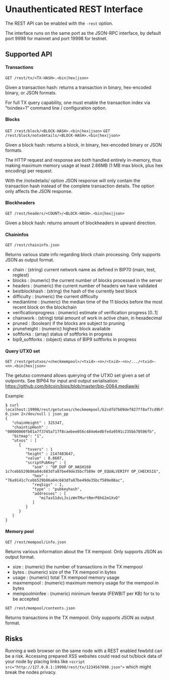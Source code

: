 # Unauthenticated REST Interface

The REST API can be enabled with the `-rest` option.

The interface runs on the same port as the JSON-RPC interface, by default port 9998 for mainnet and port 19998 for testnet.

## Supported API

#### Transactions

`GET /rest/tx/<TX-HASH>.<bin|hex|json>`

Given a transaction hash: returns a transaction in binary, hex-encoded binary, or JSON formats.

For full TX query capability, one must enable the transaction index via "txindex=1" command line / configuration option.

#### Blocks

`GET /rest/block/<BLOCK-HASH>.<bin|hex|json>`
`GET /rest/block/notxdetails/<BLOCK-HASH>.<bin|hex|json>`

Given a block hash: returns a block, in binary, hex-encoded binary or JSON formats.

The HTTP request and response are both handled entirely in-memory, thus making maximum memory usage at least 2.66MB (1 MB max block, plus hex encoding) per request.

With the /notxdetails/ option JSON response will only contain the transaction hash instead of the complete transaction details. The option only affects the JSON response.

#### Blockheaders

`GET /rest/headers/<COUNT>/<BLOCK-HASH>.<bin|hex|json>`

Given a block hash: returns <COUNT> amount of blockheaders in upward direction.

#### Chaininfos

`GET /rest/chaininfo.json`

Returns various state info regarding block chain processing.
Only supports JSON as output format.

-   chain : (string) current network name as defined in BIP70 (main, test, regtest)
-   blocks : (numeric) the current number of blocks processed in the server
-   headers : (numeric) the current number of headers we have validated
-   bestblockhash : (string) the hash of the currently best block
-   difficulty : (numeric) the current difficulty
-   mediantime : (numeric) the median time of the 11 blocks before the most recent block on the blockchain
-   verificationprogress : (numeric) estimate of verification progress [0..1]
-   chainwork : (string) total amount of work in active chain, in hexadecimal
-   pruned : (boolean) if the blocks are subject to pruning
-   pruneheight : (numeric) highest block available
-   softforks : (array) status of softforks in progress
-   bip9_softforks : (object) status of BIP9 softforks in progress

#### Query UTXO set

`GET /rest/getutxos/<checkmempool>/<txid>-<n>/<txid>-<n>/.../<txid>-<n>.<bin|hex|json>`

The getutxo command allows querying of the UTXO set given a set of outpoints.
See BIP64 for input and output serialisation:
https://github.com/bitcoin/bips/blob/master/bip-0064.mediawiki

Example:

```
$ curl localhost:19998/rest/getutxos/checkmempool/b2cdfd7b89def827ff8af7cd9bff7627ff72e5e8b0f71210f92ea7a4000c5d75-0.json 2>/dev/null | json_pp
{
   "chainHeight" : 325347,
   "chaintipHash" : "00000000fb01a7f3745a717f8caebee056c484e6e0bfe4a9591c235bb70506fb",
   "bitmap": "1",
   "utxos" : [
      {
         "txvers" : 1
         "height" : 2147483647,
         "value" : 8.8687,
         "scriptPubKey" : {
            "asm" : "OP_DUP OP_HASH160 1c7cebb529b86a04c683dfa87be49de35bcf589e OP_EQUALVERIFY OP_CHECKSIG",
            "hex" : "76a9141c7cebb529b86a04c683dfa87be49de35bcf589e88ac",
            "reqSigs" : 1,
            "type" : "pubkeyhash",
            "addresses" : [
               "mi7as51dvLJsizWnTMurtRmrP8hG2m1XvD"
            ]
         }
      }
   ]
}
```

#### Memory pool

`GET /rest/mempool/info.json`

Returns various information about the TX mempool.
Only supports JSON as output format.

-   size : (numeric) the number of transactions in the TX mempool
-   bytes : (numeric) size of the TX mempool in bytes
-   usage : (numeric) total TX mempool memory usage
-   maxmempool : (numeric) maximum memory usage for the mempool in bytes
-   mempoolminfee : (numeric) minimum feerate (FEWBIT per KB) for tx to be accepted

`GET /rest/mempool/contents.json`

Returns transactions in the TX mempool.
Only supports JSON as output format.

## Risks

Running a web browser on the same node with a REST enabled fewbitd can be a risk. Accessing prepared XSS websites could read out tx/block data of your node by placing links like `<script src="http://127.0.0.1:19998/rest/tx/1234567890.json">` which might break the nodes privacy.

